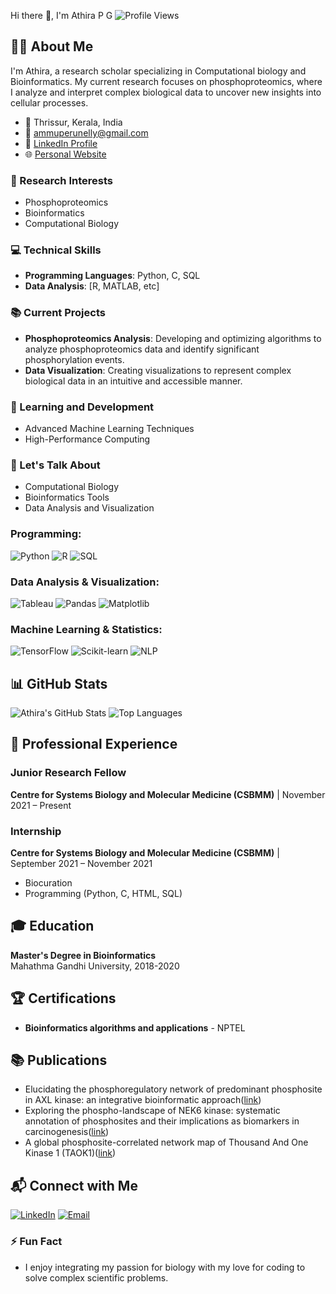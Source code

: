  Hi there 👋, I'm Athira P G
![Profile Views](https://komarev.com/ghpvc/?username=athirapg&style=flat-square)

## 👨‍💻 About Me
I'm Athira, a research scholar specializing in Computational biology and Bioinformatics. My current research focuses on phosphoproteomics, where I analyze and interpret complex biological data to uncover new insights into cellular processes.

- 📍 Thrissur, Kerala, India
- 📧 [ammuperunelly@gmail.com](mailto:ammuperunelly@gmail.com)
- 💼 [LinkedIn Profile](https://www.linkedin.com/in/athira-p-g-72423014a)
- 🌐 [Personal Website](#)

### 🔬 Research Interests
- Phosphoproteomics
- Bioinformatics
- Computational Biology

### 💻 Technical Skills
- **Programming Languages**: Python, C, SQL
- **Data Analysis**: [R, MATLAB, etc]

### 📚 Current Projects
- **Phosphoproteomics Analysis**: Developing and optimizing algorithms to analyze phosphoproteomics data and identify significant phosphorylation events.
- **Data Visualization**: Creating visualizations to represent complex biological data in an intuitive and accessible manner.


### 🧠 Learning and Development
- Advanced Machine Learning Techniques
- High-Performance Computing

### 💬 Let's Talk About
- Computational Biology
- Bioinformatics Tools
- Data Analysis and Visualization

### Programming:
![Python](https://img.shields.io/badge/Python-3776AB?style=flat&logo=python&logoColor=white)
![R](https://img.shields.io/badge/R-276DC3?style=flat&logo=r&logoColor=white)
![SQL](https://img.shields.io/badge/SQL-4479A1?style=flat&logo=postgresql&logoColor=white)

### Data Analysis & Visualization:
![Tableau](https://img.shields.io/badge/Tableau-E97627?style=flat&logo=tableau&logoColor=white)
![Pandas](https://img.shields.io/badge/Pandas-150458?style=flat&logo=pandas&logoColor=white)
![Matplotlib](https://img.shields.io/badge/Matplotlib-0193D4?style=flat&logo=python&logoColor=white)

### Machine Learning & Statistics:
![TensorFlow](https://img.shields.io/badge/TensorFlow-FF6F00?style=flat&logo=tensorflow&logoColor=white)
![Scikit-learn](https://img.shields.io/badge/Scikit--learn-F7931E?style=flat&logo=scikit-learn&logoColor=white)
![NLP](https://img.shields.io/badge/NLP-008080?style=flat&logo=nlp&logoColor=white)

## 📊 GitHub Stats

![Athira's GitHub Stats](https://github-readme-stats.vercel.app/api?username=athirapg&show_icons=true&theme=radical)
![Top Languages](https://github-readme-stats.vercel.app/api/top-langs/?username=athirapg&layout=compact&theme=radical)

## 🚀 Professional Experience
### Junior Research Fellow
**Centre for Systems Biology and Molecular Medicine (CSBMM)** | November 2021 – Present

### Internship
**Centre for Systems Biology and Molecular Medicine (CSBMM)** | September 2021 – November 2021
- Biocuration
- Programming (Python, C, HTML, SQL)

## 🎓 Education
**Master's Degree in Bioinformatics**  
Mahathma Gandhi University, 2018-2020

## 🏆 Certifications
- **Bioinformatics algorithms and applications** - NPTEL

## 📚 Publications
- Elucidating the phosphoregulatory network of predominant phosphosite in AXL kinase: an integrative bioinformatic approach([link](https://link.springer.com/article/10.1007/s42485-024-00147-7))
- Exploring the phospho-landscape of NEK6 kinase: systematic annotation of phosphosites and their implications as biomarkers in carcinogenesis([link](https://link.springer.com/article/10.1007/s42485-024-00146-8))
- A global phosphosite-correlated network map of Thousand And One Kinase 1 (TAOK1)([link](https://www.sciencedirect.com/science/article/abs/pii/S1357272524000499?via%3Dihub))

## 📬 Connect with Me

[![LinkedIn](https://img.shields.io/badge/LinkedIn-0077B5?style=flat&logo=linkedin&logoColor=white)](www.linkedin.com/in/athira-p-g-72423014a)
[![Email](https://img.shields.io/badge/Email-D14836?style=flat&logo=gmail&logoColor=white)](mailto:ammuperunelly@gmail.com)

### ⚡ Fun Fact
- I enjoy integrating my passion for biology with my love for coding to solve complex scientific problems.
